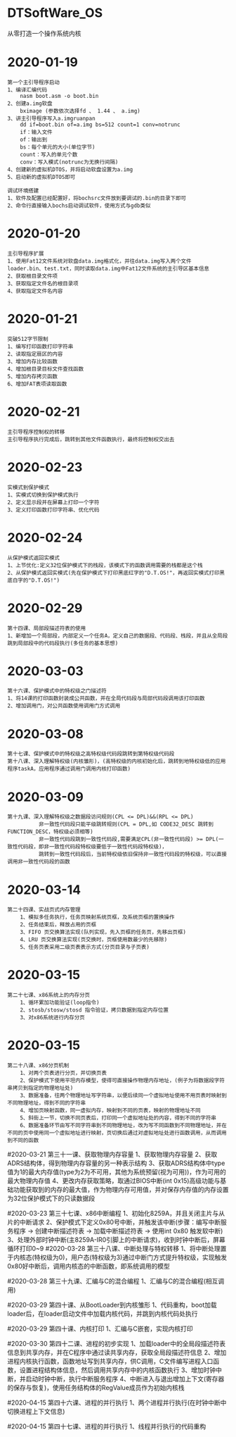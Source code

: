 # DTSoftWare_OS
从零打造一个操作系统内核

# 2020-01-19
	第一个主引导程序启动
	1、编译汇编代码
		nasm boot.asm -o boot.bin
	2、创建a.img软盘
		bximage (参数依次选择fd 、 1.44 、 a.img)
	3、讲主引导程序写入a.imgruanpan
		dd if=boot.bin of=a.img bs=512 count=1 conv=notrunc
		if：输入文件
		of：输出到
		bs：每个单元的大小(单位字节)
		count：写入的单元个数
		conv：写入模式(notrunc为无换行间隔)
	4、创建新的虚拟机DTOS，并将启动软盘设置为a.img
	5、启动新的虚拟机DTOS即可
	
	调试环境搭建
	1、软件及配置已经配置好，将bochsrc文件放到要调试的.bin的目录下即可
	2、命令行直接输入bochs启动调试软件，使用方式与gdb类似

# 2020-01-20
	主引导程序扩展
	1、使用Fat12文件系统对软盘data.img格式化，并往data.img写入两个文件 loader.bin、test.txt，同时读取data.img中Fat12文件系统的主引导区基本信息
	2、获取根目录文件项
	3、获取指定文件名的根目录项
	4、获取指定文件名内容
	
# 2020-01-21
	突破512字节限制
	1、编写打印函数打印字符串
	2、读取指定扇区的内容
	3、增加内存比较函数
	4、增加根目录目标文件查找函数
	5、增加内存拷贝函数
	6、增加FAT表项读取函数

# 2020-02-21
	主引导程序控制权的转移
	主引导程序执行完成后，跳转到其他文件函数执行，最终将控制权交出去

# 2020-02-23
	实模式到保护模式
	1、实模式切换到保护模式执行
	2、定义显示段并在屏幕上打印一个字符
	3、定义打印函数打印字符串、优化代码

# 2020-02-24
	从保护模式返回实模式
	1、上节优化:定义32位保护模式下的栈段，该模式下的函数调用需要的栈都是这个栈
	2、从保护模式返回实模式(先在保护模式下打印黑底红字的"D.T.OS!"，再返回实模式打印黑底白字的"D.T.OS!")
	
# 2020-02-29
	第十四课、局部段描述符表的使用
	1、新增加一个局部段，内部定义一个任务A，定义自己的数据段、代码段、栈段，并且从全局段跳到局部段中的代码段执行(多任务的基本思想)
	
# 2020-03-03
	第十六课、保护模式中的特权级之门描述符
	1、将14课的打印函数封装成公共函数，并在全局代码段与局部代码段调用该打印函数
	2、增加调用门，对公共函数使用调用门方式调用

# 2020-03-08
	第十七课、保护模式中的特权级之高特权级代码段跳转到第特权级代码段
	第十八课、深入理解特权级(内核雏形)，(高特权级的内核初始化后，跳转到地特权级低的应用程序taskA，应用程序通过调用门调用内核打印函数)
	
# 2020-03-09
	第十九课、深入理解特权级之数据段访问规则(CPL <= DPL)&&(RPL <= DPL)
			  非一致性代码段只能平级跳转规则(CPL = DPL,如 CODE32_DESC 跳转到FUNCTION_DESC，特权级必须相等)
			  非一致性代码段跳到一致性代码段,需要满足CPL(非一致性代码段) >= DPL(一致性代码段，即非一致性代码段特权级要低于一致性代码段特权级)，
			  跳转到一致性代码段后，当前特权级依旧保持非一致性代码段的特权级，可以直接调用非一致性代码段的函数
			  
# 2020-03-14
	第二十四课、实战页式内存管理
		1、模拟多任务执行，任务页映射系统页框，及系统页框的置换操作
		2、任务结束后，释放占用的页框
		3、FIFO 页交换算法实现(队列实现，先入页框的任务页，先移出页框)
		4、LRU 页交换算法实现(页交换时，页框使用数最少的先移除)
		5、任务页表采用二级页表表示方式(分页目录与子页表)
		
# 2020-03-15
	第二十七课、x86系统上的内存分页
		1、循环累加功能验证(loop指令)
		2、stosb/stosw/stosd 指令验证，拷贝数据到指定内存位置
		3、对x86系统进行内存分页
		
# 2020-03-15
	第二十八课、x86分页机制
		1、对两个页表进行分页，并切换页表
		2、保护模式下使用平坦内存模型，使得可直接操作物理内存地址，(例子为将数据段字符串拷贝到指定的物理地址处)
		3、数据准备，往两个物理地址写字符串，以便后续同一个虚拟地址使用不用页表时映射到不同物理地址，得到不同的字符串
		4、增加页映射函数，同一虚拟内存，映射到不同的页表，映射的物理地址不同
		5、斜街上一节，切换不同页表后，打印同一个虚拟地址处的内容，得到不同的字符串
		6、数据准备环节由写不同字符串到不同物理地址，改为写不同函数到不同物理地址，并在不同的页中使用同一个虚拟地址进行映射，页切换后通过对虚拟地址处进行函数调用，从而调用到不同的函数
	
#2020-03-21
	第三十一课、获取物理内存容量
		1、获取物理内存容量
		2、获取ADRS结构体，得到物理内存容量的另一种表示结构
		3、获取ADRS结构体中type值为1的最大内存值(type为2为不可用，其他为系统预留(视为可用))，作为可用的最大物理内存值
		4、更改内存获取策略，取通过BIOS中断(int 0x15)高级功能与基础功能获取到的内存的最大值，作为物理内存可用值，并对保存内存值的内存设置为32位保护模式下的只读数据段
	
#2020-03-23
	第三十七课、x86中断编程
		1、初始化8259A，并且关闭主片与从片的中断请求
		2、保护模式下定义0x80号中断，并触发该中断(步骤：编写中断服务程序 -> 创建中断描述符表 -> 加载中断描述符表 -> 使用int 0x80 触发软中断)
		3、处理外部时钟中断(主8259A-IR0引脚上的中断请求)，收到时钟中断后，屏幕循环打印0~9
#2020-03-28
	第三十八课、中断处理与特权转移
		1、将中断处理置于内核态(特权级为0)，用户态(特权级为3)通过中断门方式提升特权级，实现触发0x80好中断后，调用内核态的中断函数，即系统调用的模型
		
#2020-03-28
	第三十九课、汇编与C的混合编程
		1、汇编与C的混合编程(相互调用)
		
#2020-03-29
	第四十课、从BootLoader到内核雏形
		1、代码重构，boot加载loader后，在loader启动文件中加载内核代码，并跳到内核代码处执行
		
#2020-03-29
	第四十课、内核打印
		1、汇编与C嵌套，实现内核打印
		
#2020-03-30
	第四十二课、进程的初步实现
		1、加载loader中的全局段描述符表信息到共享内存，并在C程序中通过读共享内存，获取全局段描述符信息
		2、增加进程内核执行函数，函数地址写到共享内存，供C调用，C文件编写进程入口函数，设置进程结构体信息，然后调用共享内存中的内核函数执行
		3、增加时钟中断，并启动时钟中断，执行中断服务程序
		4、中断进入与退出增加上下文(寄存器的保存与恢复)，使用任务结构体的RegValue成员作为初始内核栈
		
#2020-04-15
	第四十六课、进程的并行执行
		1、两个进程并行执行(在时钟中断中切换进程上下文信息)

#2020-04-15
	第四十七课、进程的并行执行
		1、线程并行执行的代码重构